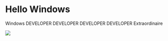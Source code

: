 # Hello Windows
Windows DEVELOPER DEVELOPER DEVELOPER DEVELOPER Extraordinaire

![](https://media1.tenor.com/images/29acbf1eabfa7cee8926d80a990c62b0/tenor.gif?itemid=5359434)
